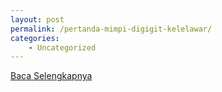 ```yaml
---
layout: post
permalink: /pertanda-mimpi-digigit-kelelawar/
categories:
    - Uncategorized
---
```


[Baca Selengkapnya](/06)